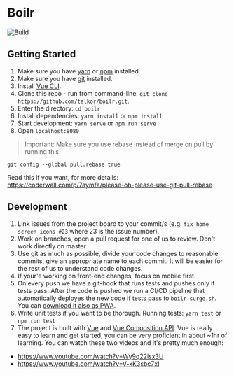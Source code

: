 # Boilr

![Build](https://github.com/talkor/boilr/workflows/Build/badge.svg)

## Getting Started

1. Make sure you have [yarn](https://classic.yarnpkg.com/en/docs/install) or [npm](https://nodejs.org/en/) installed.
2. Make sure you have [git](https://git-scm.com/downloads) installed.
3. Install [Vue CLI](https://cli.vuejs.org/guide/installation.html).
4. Clone this repo - run from command-line: `git clone https://github.com/talkor/boilr.git`.
5. Enter the directory: `cd boilr`
6. Install dependencies: `yarn install` or `npm install` 
7. Start development: `yarn serve` or `npm run serve`
8. Open `localhost:8080`

> Important: Make sure you use rebase instead of merge on pull by running this: 
```
git config --global pull.rebase true
```
Read this if you want, for more details: https://coderwall.com/p/7aymfa/please-oh-please-use-git-pull-rebase

## Development

1. Link issues from the project board to your commit/s (e.g. `fix home screen icons #23` where 23 is the issue number).
2. Work on branches, open a pull request for one of us to review. Don't work directly on master.
3. Use git as much as possible, divide your code changes to reasonable commits, give an appropriate name to each commit. It will be easier for the rest of us to understand code changes.
4. If your'e working on front-end changes, focus on mobile first.
5. On every push we have a git-hook that runs tests and pushes only if tests pass. After the code is pushed we run a CI/CD pipeline that automatically deployes the new code if tests pass to `boilr.surge.sh`. You can [download it also as PWA](https://medium.com/progressivewebapps/how-to-install-a-pwa-to-your-device-68a8d37fadc1).
6. Write unit tests if you want to be thorough. Running tests: `yarn test` or `npm run test`
7. The project is built with [Vue]() and [Vue Composition API](https://composition-api.vuejs.org/). Vue is really easy to learn and get started, you can be very proficient in about ~1hr of learning. You can watch these two videos and it's pretty much enough:
  - https://www.youtube.com/watch?v=Wy9q22isx3U
  - https://www.youtube.com/watch?v=V-xK3sbc7xI
  
